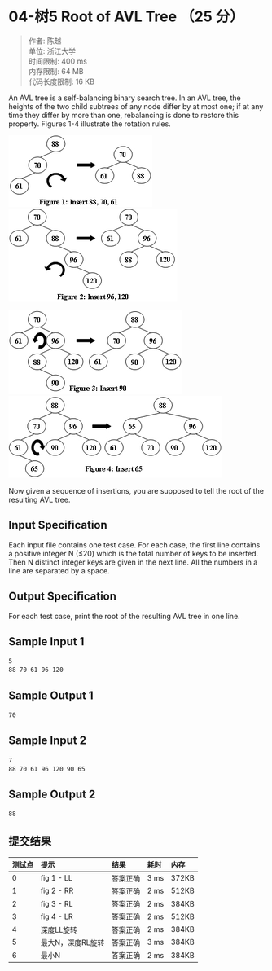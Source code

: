 04-树5 Root of AVL Tree （25 分）
===

>作者: 陈越</br>
单位: 浙江大学</br>
时间限制: 400 ms</br>
内存限制: 64 MB</br>
代码长度限制: 16 KB

An AVL tree is a self-balancing binary search tree. In an AVL tree, the heights of the two child subtrees of any node differ by at most one; if at any time they differ by more than one, rebalancing is done to restore this property. Figures 1-4 illustrate the rotation rules.

![Figure 1](Figure_1.jpg "Figure 1")
![Figure 2](Figure_2.jpg "Figure 2")

![Figure 3](Figure_3.jpg "Figure 3")
![Figure 4](Figure_4.jpg "Figure 4")

Now given a sequence of insertions, you are supposed to tell the root of the resulting AVL tree.

Input Specification
---

Each input file contains one test case. For each case, the first line contains a positive integer N (≤20) which is the total number of keys to be inserted. Then N distinct integer keys are given in the next line. All the numbers in a line are separated by a space.

Output Specification
---

For each test case, print the root of the resulting AVL tree in one line.

Sample Input 1
---

```bash
5
88 70 61 96 120
```

Sample Output 1
--

```bash
70
```

Sample Input 2
---

```bash
7
88 70 61 96 120 90 65
```

Sample Output 2
---

```bash
88
```

提交结果
---

|测试点|提示|结果|耗时|内存|
|:---|:---|:---|:---|:---|
0|fig 1 - LL|答案正确|3 ms|372KB
1|fig 2 - RR|答案正确|2 ms|512KB
2|fig 3 - RL|答案正确|2 ms|384KB
3|fig 4 - LR|答案正确|2 ms|512KB
4|深度LL旋转|答案正确|2 ms|384KB
5|最大N，深度RL旋转|答案正确|3 ms|384KB
6|最小N|答案正确|2 ms|384KB